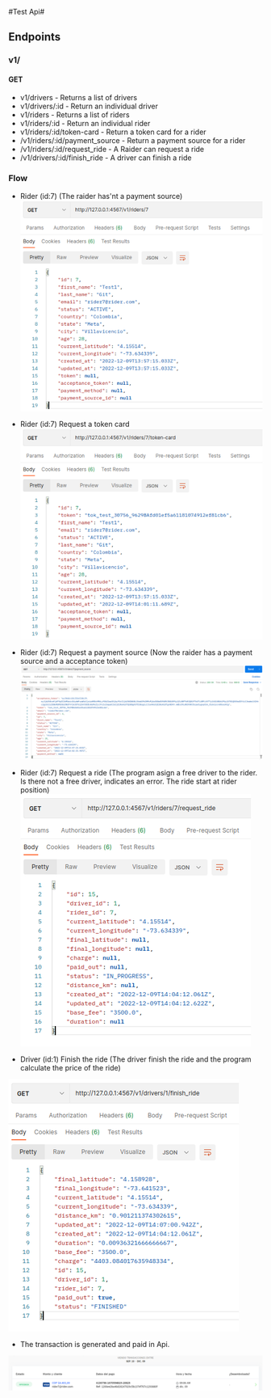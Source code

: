 #Test Api#

## Endpoints ##
### v1/ ###
#### GET ####
* v1/drivers - Returns a list of drivers
* v1/drivers/:id - Return an individual driver
* v1/riders - Returns a list of riders
* v1/riders/:id - Return an individual rider
* v1/riders/:id/token-card - Return a token card for a rider
* /v1/riders/:id/payment_source - Return a payment source for a rider
* /v1/riders/:id/request_ride - A Raider can request a ride
* /v1/drivers/:id/finish_ride - A driver can finish a ride

### Flow ###
* Rider (id:7) (The raider has'nt a payment source)
![img_1.png](img_1.png)

* Rider (id:7) Request a token card
![img_2.png](img_2.png)

* Rider (id:7) Request a payment source (Now the raider has a payment source and a acceptance token)
![img_3.png](img_3.png)

* Rider (id:7) Request a ride (The program asign a free driver to the rider. Is there not a free driver, indicates an error. The ride start at rider position)
![img_4.png](img_4.png)

* Driver (id:1) Finish the ride (The driver finish the ride and the program calculate the price of the ride)

![img_5.png](img_5.png)

* The transaction is generated and paid in Api.

![img_6.png](img_6.png)